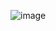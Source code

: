 ![image](https://github.com/FathurIrwan07/Tugas7_20220140088/assets/114453060/df4f3a4c-e0ea-4ebc-9d4f-764b96e0fe40)
